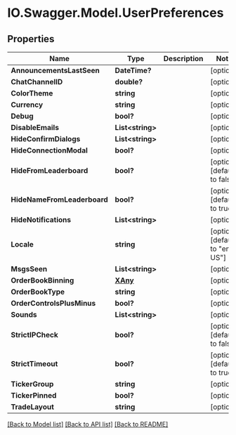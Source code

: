# IO.Swagger.Model.UserPreferences
## Properties

Name | Type | Description | Notes
------------ | ------------- | ------------- | -------------
**AnnouncementsLastSeen** | **DateTime?** |  | [optional] 
**ChatChannelID** | **double?** |  | [optional] 
**ColorTheme** | **string** |  | [optional] 
**Currency** | **string** |  | [optional] 
**Debug** | **bool?** |  | [optional] 
**DisableEmails** | **List&lt;string&gt;** |  | [optional] 
**HideConfirmDialogs** | **List&lt;string&gt;** |  | [optional] 
**HideConnectionModal** | **bool?** |  | [optional] 
**HideFromLeaderboard** | **bool?** |  | [optional] [default to false]
**HideNameFromLeaderboard** | **bool?** |  | [optional] [default to true]
**HideNotifications** | **List&lt;string&gt;** |  | [optional] 
**Locale** | **string** |  | [optional] [default to "en-US"]
**MsgsSeen** | **List&lt;string&gt;** |  | [optional] 
**OrderBookBinning** | [**XAny**](XAny.md) |  | [optional] 
**OrderBookType** | **string** |  | [optional] 
**OrderControlsPlusMinus** | **bool?** |  | [optional] 
**Sounds** | **List&lt;string&gt;** |  | [optional] 
**StrictIPCheck** | **bool?** |  | [optional] [default to false]
**StrictTimeout** | **bool?** |  | [optional] [default to true]
**TickerGroup** | **string** |  | [optional] 
**TickerPinned** | **bool?** |  | [optional] 
**TradeLayout** | **string** |  | [optional] 

[[Back to Model list]](../README.md#documentation-for-models) [[Back to API list]](../README.md#documentation-for-api-endpoints) [[Back to README]](../README.md)


